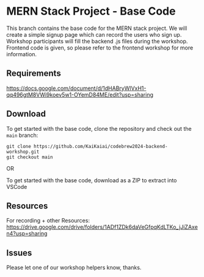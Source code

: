 # MERN Stack Project - Base Code

This branch contains the base code for the MERN stack project.
We will create a simple signup page which can record the users who sign up.
Workshop participants will fill the backend .js files during the workshop.
Frontend code is given, so please refer to the frontend workshop for more information.

## Requirements

https://docs.google.com/document/d/1dHABryWlVxH1-qq496gtM8VWi9koev5w1-OYemD84ME/edit?usp=sharing

## Download
To get started with the base code, clone the repository and check out the `main` branch:

```
git clone https://github.com/KaiKaiai/codebrew2024-backend-workshop.git
git checkout main
```
OR

To get started with the base code, download as a ZIP to extract into VSCode

## Resources

For recording + other Resources:
https://drive.google.com/drive/folders/1ADf1ZDk6daVeGfpqKdLTKo_jJiZAxen4?usp=sharing

## Issues

Please let one of our workshop helpers know, thanks.
